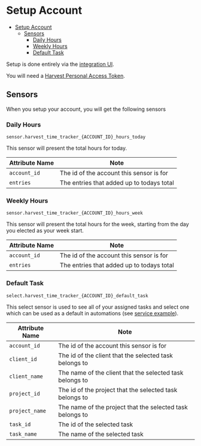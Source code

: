 # Setup Account

- [Setup Account](#setup-account)
  - [Sensors](#sensors)
    - [Daily Hours](#daily-hours)
    - [Weekly Hours](#weekly-hours)
    - [Default Task](#default-task)

Setup is done entirely via the [integration UI](https://my.home-assistant.io/redirect/config_flow_start/?domain=harvest_time_tracker).

You will need a [Harvest Personal Access Token](https://id.getharvest.com/oauth2/access_tokens/new).

## Sensors

When you setup your account, you will get the following sensors

### Daily Hours

`sensor.harvest_time_tracker_{ACCOUNT_ID}_hours_today`

This sensor will present the total hours for today.

| Attribute Name | Note |
|----------------|------|
| `account_id` | The id of the account this sensor is for |
| `entries` | The entries that added up to todays total |

### Weekly Hours

`sensor.harvest_time_tracker_{ACCOUNT_ID}_hours_week`

This sensor will present the total hours for the week, starting from the day you elected as your week start.

| Attribute Name | Note |
|----------------|------|
| `account_id` | The id of the account this sensor is for |
| `entries` | The entries that added up to todays total |

### Default Task

`select.harvest_time_tracker_{ACCOUNT_ID}_default_task`

This select sensor is used to see all of your assigned tasks and select one which can be used as a default in automations (see [service example](../README.md#service-harvest_time_trackeradd_time_with_hours)).

| Attribute Name | Note |
|----------------|------|
| `account_id` | The id of the account this sensor is for |
| `client_id` | The id of the client that the selected task belongs to |
| `client_name` | The name of the client that the selected task belongs to |
| `project_id` | The id of the project that the selected task belongs to |
| `project_name` | The name of the project that the selected task belongs to |
| `task_id` | The id of the selected task |
| `task_name` | The name of the selected task |